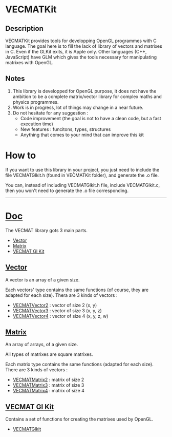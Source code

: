 # VECMATKit
## Description
VECMATKit provides tools for developping OpenGL programmes with C language. The goal here is to fill the lack of library of vectors and matrixes in C. Even if the GLKit exits, it is Apple only. Other languages (C++, JavaScript) have GLM which gives the tools necessary for manipulating matrixes with OpenGL.

## Notes
1. This library is developped for OpenGL purpose, it does not have the ambition to be a complete matrix/vector library for complex maths and physics programmes.
2. Work is in progress, lot of things may change in a near future.
3. Do not hesitate for any suggestion :
    * Code improvement (the goal is not to have a clean code, but a fast execution time)
    * New features : funcitons, types, structures
    * Anything that comes to your mind that can improve this kit

# How to
If you want to use this library in your project, you just need to include the file VECMATGlkit.h (found in VECMATKit folder), and generate the .o file.

You can, instead of including VECMATGlkit.h file, include VECMATGlkit.c, then you won't need to generate the .o file corresponding.

_____________
# [Doc](./Doc/VECMATKit.md)

The VECMAT library gots 3 main parts.

* [Vector](./Doc/VECMATVector/VECMATVector.md)
* [Matrix](./Doc/VECMATMatrix/VECMATMatrix.md)
* [VECMAT Gl Kit](./Doc/VECMATGlkit/VECMATGlkit.md)

## [Vector](./Doc/VECMATVector/VECMATVector.md)

A vector is an array of a given size.

Each vectors' type contains the same functions (of course, they are adapted for each size). Thera are 3 kinds of vectors :

* [VECMATVector2](./Doc/VECMATVector/VECMATVector2.md) : vector of size 2 (x, y)
* [VECMATVector3](./Doc/VECMATVector/VECMATVector3.md) : vector of size 3 (x, y, z)
* [VECMATVector4](./Doc/VECMATVector/VECMATVector4.md) : vector of size 4 (x, y, z, w)

## [Matrix](./Doc/VECMATMatrix/VECMATMatrix.md)

An array of arrays, of a given size.

All types of matrixes are square matrixes.

Each matrix type contains the same functions (adapted for each size). There are 3 kinds of vectors :

* [VECMATMatrix2](./Doc/VECMATMatrix/VECMATMatrix2.md) : matrix of size 2
* [VECMATMatrix3](./Doc/VECMATMatrix/VECMATMatrix3.md) : matrix of size 3
* [VECMATMatrix4](./Doc/VECMATMatrix/VECMATMatrix4.md) : matrix of size 4

## [VECMAT Gl Kit](./Doc/VECMATGlkit/VECMATGlkit.md)

Contains a set of functions for creating the matrixes used by OpenGL.
		
* [VECMATGlkit](./Doc/VECMATGlkit/VECMATGlkit.md)
